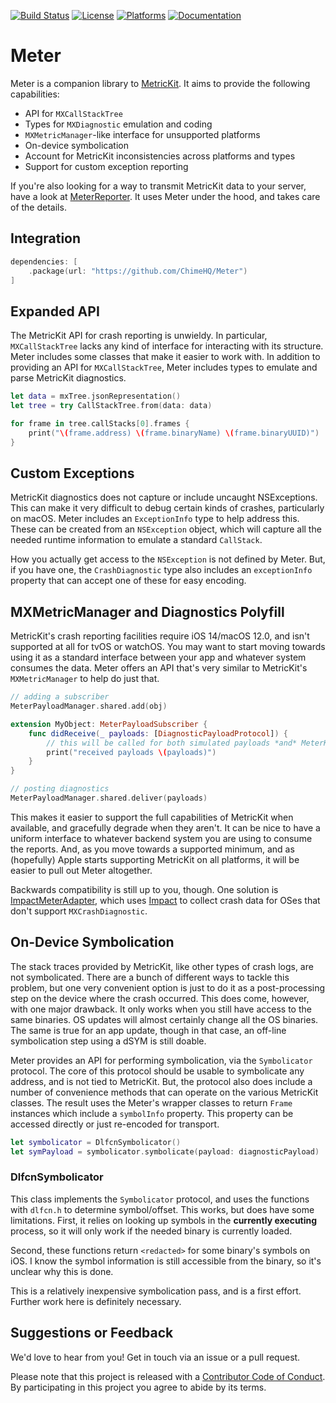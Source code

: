 [![Build Status][build status badge]][build status]
[![License][license badge]][license]
[![Platforms][platforms badge]][platforms]
[![Documentation][documentation badge]][documentation]

# Meter

Meter is a companion library to [MetricKit](https://developer.apple.com/documentation/metrickit). It aims to provide the following capabilities:

- API for `MXCallStackTree`
- Types for `MXDiagnostic` emulation and coding
- `MXMetricManager`-like interface for unsupported platforms
- On-device symbolication
- Account for MetricKit inconsistencies across platforms and types
- Support for custom exception reporting

If you're also looking for a way to transmit MetricKit data to your server, have a look at [MeterReporter](https://github.com/ChimeHQ/MeterReporter). It uses Meter under the hood, and takes care of the details.

## Integration

```swift
dependencies: [
    .package(url: "https://github.com/ChimeHQ/Meter")
]
```

## Expanded API

The MetricKit API for crash reporting is unwieldy. In particular, `MXCallStackTree` lacks any kind of interface for interacting with its structure. Meter includes some classes that make it easier to work with. In addition to providing an API for `MXCallStackTree`, Meter includes types to emulate and parse MetricKit diagnostics.

```swift
let data = mxTree.jsonRepresentation()
let tree = try CallStackTree.from(data: data)

for frame in tree.callStacks[0].frames {
    print("\(frame.address) \(frame.binaryName) \(frame.binaryUUID)")
}
```

## Custom Exceptions

MetricKit diagnostics does not capture or include uncaught NSExceptions. This can make it very difficult to debug certain kinds of crashes, particularly on macOS. Meter includes an `ExceptionInfo` type to help address this. These can be created from an `NSException` object, which will capture all the needed runtime information to emulate a standard `CallStack`.

How you actually get access to the `NSException` is not defined by Meter. But, if you have one, the `CrashDiagnostic` type also includes an `exceptionInfo` property that can accept one of these for easy encoding.

## MXMetricManager and Diagnostics Polyfill

MetricKit's crash reporting facilities require iOS 14/macOS 12.0, and isn't supported at all for tvOS or watchOS. You may want to start moving towards using it as a standard interface between your app and whatever system consumes the data. Meter offers an API that's very similar to MetricKit's `MXMetricManager` to help do just that.

```swift
// adding a subscriber
MeterPayloadManager.shared.add(obj)

extension MyObject: MeterPayloadSubscriber {
    func didReceive(_ payloads: [DiagnosticPayloadProtocol]) {
        // this will be called for both simulated payloads *and* MeterKit payloads on OSes it supports
        print("received payloads \(payloads)")
    }
}

// posting diagnostics
MeterPayloadManager.shared.deliver(payloads)
```

This makes it easier to support the full capabilities of MetricKit when available, and gracefully degrade when they aren't. It can be nice to have a uniform interface to whatever backend system you are using to consume the reports. And, as you move towards a supported minimum, and as (hopefully) Apple starts supporting MetricKit on all platforms, it will be easier to pull out Meter altogether.

Backwards compatibility is still up to you, though. One solution is [ImpactMeterAdapter](https://github.com/ChimeHQ/ImpactMeterAdapter), which uses [Impact](https://github.com/ChimeHQ/Impact) to collect crash data for OSes that don't support `MXCrashDiagnostic`.

## On-Device Symbolication

The stack traces provided by MetricKit, like other types of crash logs, are not symbolicated. There are a bunch of different ways to tackle this problem, but one very convenient option is just to do it as a post-processing step on the device where the crash occurred. This does come, however, with one major drawback. It only works when you still have access to the same binaries. OS updates will almost certainly change all the OS binaries. The same is true for an app update, though in that case, an off-line symbolication step using a dSYM is still doable.

Meter provides an API for performing symbolication, via the `Symbolicator` protocol. The core of this protocol should be usable to symbolicate any address, and is not tied to MetricKit. But, the protocol also does include a number of convenience methods that can operate on the various MetricKit classes. The result uses the Meter's wrapper classes to return `Frame` instances which include a `symbolInfo` property. This property can be accessed directly or just re-encoded for transport.

```swift
let symbolicator = DlfcnSymbolicator()
let symPayload = symbolicator.symbolicate(payload: diagnosticPayload)
```

### DlfcnSymbolicator

This class implements the `Symbolicator` protocol, and uses the functions with `dlfcn.h` to determine symbol/offset. This works, but does have some limitations. First, it relies on looking up symbols in the **currently executing** process, so it will only work if the needed binary is currently loaded.

Second, these functions return `<redacted>` for some binary's symbols on iOS. I know the symbol information is still accessible from the binary, so it's unclear why this is done.

This is a relatively inexpensive symbolication pass, and is a first effort. Further work here is definitely necessary.

## Suggestions or Feedback

We'd love to hear from you! Get in touch via an issue or a pull request.

Please note that this project is released with a [Contributor Code of Conduct](CODE_OF_CONDUCT.md). By participating in this project you agree to abide by its terms.

[build status]: https://github.com/ChimeHQ/Meter/actions
[build status badge]: https://github.com/ChimeHQ/Meter/workflows/CI/badge.svg
[license]: https://opensource.org/licenses/BSD-3-Clause
[license badge]: https://img.shields.io/github/license/ChimeHQ/Meter
[platforms]: https://swiftpackageindex.com/ChimeHQ/Meter
[platforms badge]: https://img.shields.io/endpoint?url=https%3A%2F%2Fswiftpackageindex.com%2Fapi%2Fpackages%2FChimeHQ%2FMeter%2Fbadge%3Ftype%3Dplatforms
[documentation]: https://swiftpackageindex.com/ChimeHQ/Meter/main/documentation
[documentation badge]: https://img.shields.io/badge/Documentation-DocC-blue
